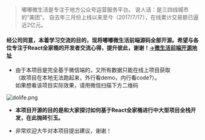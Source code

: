 > 嘟嘟微生活是专注于地方公众号运营服务平台。 
说人话：是三四线城市的“美团”。 
自去年三月份上线以来至今（2017/7/17），在线累计交易额已逼近2亿元。

#### 经公司同意，本着学习交流的目的，现将嘟嘟微生活前端源码全部开源。希望与各位专注于React全家桶的开发者交流心得，提升彼此，谢谢！[→微生活前端开源地址](https://github.com/minooo/dolife)

- 由于本项目是完全基于微信端的，又所有数据只能在线上项目获取  
（故项目在本地无法跑起来，外行看demo，内行看code?）。  
如果想看该项目实际效果，请用微信扫描下方二维码  

![dolife.png](http://upload-images.jianshu.io/upload_images/111568-8d97a4acd6f0413e.png?imageMogr2/auto-orient/strip%7CimageView2/2/w/1240)

- **本项目开源的目的是和大家探讨如何基于React全家桶进行中大型项目全栈开发，在此抛砖引玉。**

- 非常欢迎大牛对本项目提出建议，谢谢！